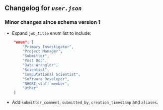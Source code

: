 ## Changelog for *`user.json`*

### Minor changes since schema version 1

* Expand `job_title` enum list to include:
```json
    "enum": [
        "Primary Investigator",
        "Project Manager",
        "Submitter",
        "Post Doc",
        "Data Wrangler",
        "Scientist",
        "Computational Scientist",
        "Software Developer",
        "NHGRI staff member",
        "Other"
    ]
```
* Add `submitter_comment`, `submitted_by`, `creation_timestamp` and `aliases`.
